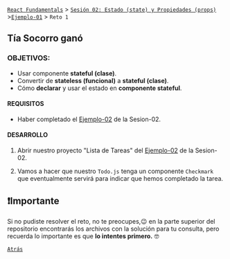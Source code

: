 [`React Fundamentals`](../../README.md) > [`Sesión 02: Estado (state) y Propiedades (props)`](../Readme.md) >[`Ejemplo-01`](../Ejemplo-01) > `Reto 1`

## Tía Socorro ganó

### OBJETIVOS:

- Usar componente **stateful (clase)**.
- Convertir de **stateless (funcional)** a **stateful (clase)**.
- Cómo **declarar** y usar el estado en **componente stateful**.

#### REQUISITOS
- Haber completado el [Ejemplo-02](../../Sesion-02/Ejemplo-02) de la Sesion-02.

#### DESARROLLO

1. Abrir nuestro proyecto "Lista de Tareas" del [Ejemplo-02](../../Sesion-02/Ejemplo-02) de la Sesion-02.

2. Vamos a hacer que nuestro `Todo.js` tenga un componente `Checkmark` que eventualmente servirá para indicar que hemos completado la tarea.

## ❗Importante

Si no pudiste resolver el reto, no te preocupes,😉 en la parte superior del repositorio encontrarás los archivos con la solución para tu consulta, pero recuerda lo importante es que **lo intentes primero.** 🤓

[`Atrás`](../Ejemplo-01)

